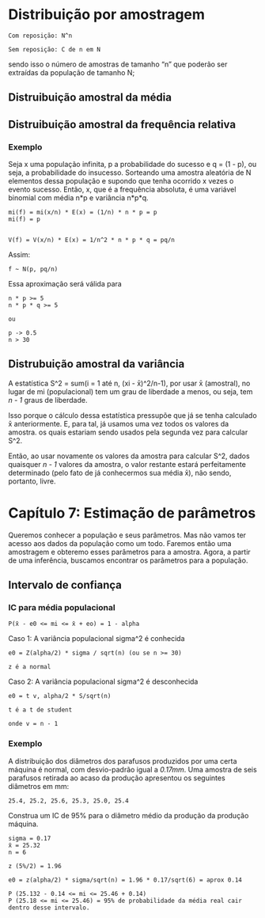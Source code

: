 # Distribuição por amostragem

    Com reposição: N^n

    Sem reposição: C de n em N

sendo isso o número de amostras de tamanho “n” que poderão ser extraídas da população de tamanho N;

## Distruibuição amostral da média

## Distruibuição amostral da frequência relativa
### Exemplo

Seja x uma população infinita, p a probabilidade do sucesso e q = (1 - p), ou seja, a probabilidade do insucesso. Sorteando uma amostra aleatória de N elementos dessa população e supondo que tenha ocorrido x vezes o evento sucesso. Então, x, que é a frequência absoluta, é uma variável binomial com média n\*p e variância n\*p\*q.

    mi(f) = mi(x/n) * E(x) = (1/n) * n * p = p
    mi(f) = p


    V(f) = V(x/n) * E(x) = 1/n^2 * n * p * q = pq/n

Assim:

    f ~ N(p, pq/n)

Essa aproximação será válida para

    n * p >= 5
    n * p * q >= 5

    ou

    p -> 0.5
    n > 30

## Distrubuição amostral da variância

A estatística S^2 = sum(i = 1 até n, (xi - x̄)^2/n-1), por usar x̄ (amostral), no lugar de mi (populacional) tem um grau de liberdade a menos, ou seja, tem *n - 1* graus de liberdade. 

Isso porque o cálculo dessa estatística pressupõe que já se tenha calculado x̄ anteriormente. E, para tal, já usamos uma vez todos os valores da amostra. os quais estariam sendo usados pela segunda vez para calcular S^2. 

Então, ao usar novamente os valores da amostra para calcular S^2, dados quaisquer *n - 1* valores da amostra, o valor restante estará perfeitamente determinado (pelo fato de já conhecermos sua média x̄), não sendo, portanto, livre.


# Capítulo 7: Estimação de parâmetros

Queremos conhecer a população e seus parâmetros. Mas não vamos ter acesso aos dados da população como um todo. Faremos então uma amostragem e obteremo esses parâmetros para a amostra. Agora, a partir de uma inferência, buscamos encontrar os parâmetros para a população.

## Intervalo de confiança

### IC para média populacional

    P(x̄ - e0 <= mi <= x̄ + eo) = 1 - alpha

Caso 1: A variância populacional sigma^2 é conhecida

    e0 = Z(alpha/2) * sigma / sqrt(n) (ou se n >= 30)

    z é a normal

Caso 2: A variância populacional sigma^2 é desconhecida

    e0 = t v, alpha/2 * S/sqrt(n)

    t é a t de student

    onde v = n - 1


### Exemplo

A distribuição dos diâmetros dos parafusos produzidos por uma certa máquina é normal, com desvio-padrão igual a *0.17mm*. Uma amostra de seis parafusos retirada ao acaso da produção apresentou os seguintes diâmetros em mm:

    25.4, 25.2, 25.6, 25.3, 25.0, 25.4

Construa um IC de 95% para o diâmetro médio da produção da produção máquina.

    sigma = 0.17
    x̄ = 25.32
    n = 6

    z (5%/2) = 1.96

    e0 = z(alpha/2) * sigma/sqrt(n) = 1.96 * 0.17/sqrt(6) = aprox 0.14

    P (25.132 - 0.14 <= mi <= 25.46 + 0.14)
    P (25.18 <= mi <= 25.46) = 95% de probabilidade da média real cair dentro desse intervalo.


